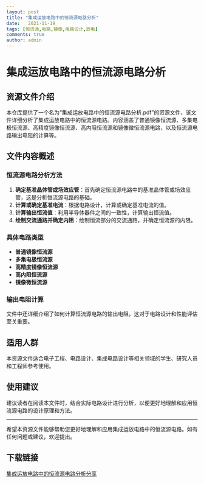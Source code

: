 ```yaml
---
layout: post
title: "集成运放电路中的恒流源电路分析"
date:   2021-11-19
tags: [恒流源,电路,镜像,电路设计,放电]
comments: true
author: admin
---
```

# 集成运放电路中的恒流源电路分析

## 资源文件介绍

本仓库提供了一个名为“集成运放电路中的恒流源电路分析.pdf”的资源文件，该文件详细分析了集成运放电路中的恒流源电路。内容涵盖了普通镜像恒流源、多集电极恒流源、高精度镜像恒流源、高内阻恒流源和镜像微恒流源电路，以及恒流源电路输出电阻的计算等。

## 文件内容概述

### 恒流源电路分析方法

1. **确定基准晶体管或场效应管**：首先确定恒流源电路中的基准晶体管或场效应管，这是分析恒流源电路的基础。
2. **计算或确定基准电流**：根据电路设计，计算或确定基准电流的值。
3. **计算输出恒流值**：利用半导体器件之间的一致性，计算输出恒流值。
4. **绘制交流通路并确定内阻**：绘制恒流部分的交流通路，并确定恒流源的内阻。

### 具体电路类型

- **普通镜像恒流源**
- **多集电极恒流源**
- **高精度镜像恒流源**
- **高内阻恒流源**
- **镜像微恒流源**

### 输出电阻计算

文件中还详细介绍了如何计算恒流源电路的输出电阻，这对于电路设计和性能评估至关重要。

## 适用人群

本资源文件适合电子工程、电路设计、集成电路设计等相关领域的学生、研究人员和工程师参考使用。

## 使用建议

建议读者在阅读本文件时，结合实际电路设计进行分析，以便更好地理解和应用恒流源电路的设计原理和方法。

---

希望本资源文件能够帮助您更好地理解和应用集成运放电路中的恒流源电路。如有任何问题或建议，欢迎提出。

## 下载链接

[集成运放电路中的恒流源电路分析分享](https://pan.quark.cn/s/285815fed229)